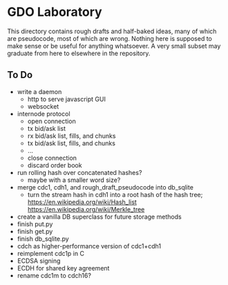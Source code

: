 # GDO Laboratory

This directory contains rough drafts and half-baked ideas, many of
which are pseudocode, most of which are wrong.  Nothing here is
supposed to make sense or be useful for anything whatsoever.  A very
small subset may graduate from here to elsewhere in the repository.

## To Do

- write a daemon 
    - http to serve javascript GUI
    - websocket
- internode protocol
    - open connection
    - tx bid/ask list 
    - rx bid/ask list, fills, and chunks
    - tx bid/ask list, fills, and chunks
    - ...
    - close connection
    - discard order book 
- run rolling hash over concatenated hashes?
    - maybe with a smaller word size?
- merge cdc1, cdh1, and rough_draft_pseudocode into db_sqlite
    - turn the stream hash in cdh1 into a root hash of the hash tree;
      https://en.wikipedia.org/wiki/Hash_list
      https://en.wikipedia.org/wiki/Merkle_tree
- create a vanilla DB superclass for future storage methods
- finish put.py
- finish get.py
- finish db_sqlite.py
- cdch as higher-performance version of cdc1+cdh1 
- reimplement cdc1p in C
- ECDSA signing
- ECDH for shared key agreement
- rename cdc1m to cdch16?
